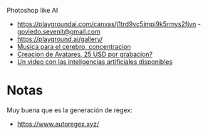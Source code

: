 Photoshop like AI
* https://playgroundai.com/canvas/j1trd9vc5impi9k5rmys2fjvn - goviedo.sevenit@gmail.com
* https://playground.ai/gallery/
* [Musica para el cerebro, concentracion](https://www.brain.fm/)
* [Creacion de Avatares, 25 USD por grabacion?](https://www.youtube.com/watch?v=auPW_84ZyRY)
* [Un video con las inteligencias artificiales disponibles](https://www.youtube.com/watch?v=sxNpiSsqxFM)

# Notas

Muy buena que es la generación de regex:

* https://www.autoregex.xyz/


